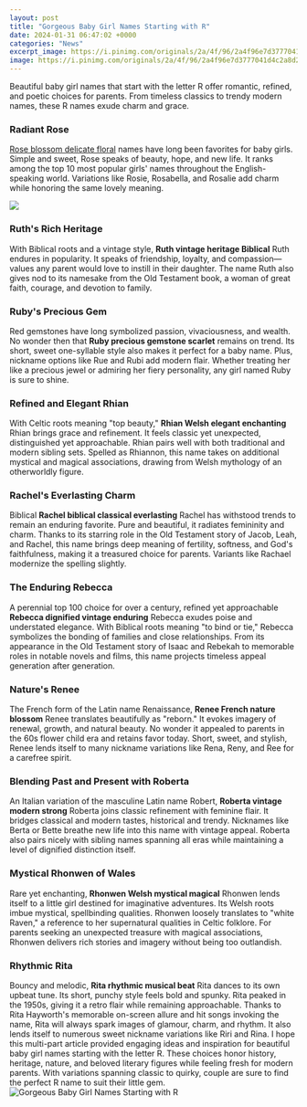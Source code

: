 ```yaml
---
layout: post
title: "Gorgeous Baby Girl Names Starting with R"
date: 2024-01-31 06:47:02 +0000
categories: "News"
excerpt_image: https://i.pinimg.com/originals/2a/4f/96/2a4f96e7d3777041d4c2a8d2a1363b51.jpg
image: https://i.pinimg.com/originals/2a/4f/96/2a4f96e7d3777041d4c2a8d2a1363b51.jpg
---
```


Beautiful baby girl names that start with the letter R offer romantic, refined, and poetic choices for parents. From timeless classics to trendy modern names, these R names exude charm and grace.
### Radiant Rose
[Rose blossom delicate floral](https://store.fi.io.vn/woman-cant-resist-her-shiba-inu-dog-lover-1) names have long been favorites for baby girls. Simple and sweet, Rose speaks of beauty, hope, and new life. It ranks among the top 10 most popular girls' names throughout the English-speaking world. Variations like Rosie, Rosabella, and Rosalie add charm while honoring the same lovely meaning. 

![](https://www.momswhothink.com/wp-content/uploads/MOST-POPULAR-Baby-Girl-Names-Starting-with-R-1.jpg)
### Ruth's Rich Heritage
With Biblical roots and a vintage style, **Ruth vintage heritage Biblical** Ruth endures in popularity. It speaks of friendship, loyalty, and compassion—values any parent would love to instill in their daughter. The name Ruth also gives nod to its namesake from the Old Testament book, a woman of great faith, courage, and devotion to family. 
### Ruby's Precious Gem 
Red gemstones have long symbolized passion, vivaciousness, and wealth. No wonder then that **Ruby precious gemstone scarlet** remains on trend. Its short, sweet one-syllable style also makes it perfect for a baby name. Plus, nickname options like Rue and Rubi add modern flair. Whether treating her like a precious jewel or admiring her fiery personality, any girl named Ruby is sure to shine.
### Refined and Elegant Rhian
With Celtic roots meaning "top beauty," **Rhian Welsh elegant enchanting** Rhian brings grace and refinement. It feels classic yet unexpected, distinguished yet approachable. Rhian pairs well with both traditional and modern sibling sets. Spelled as Rhiannon, this name takes on additional mystical and magical associations, drawing from Welsh mythology of an otherworldly figure.  
### Rachel's Everlasting Charm
Biblical **Rachel biblical classical everlasting** Rachel has withstood trends to remain an enduring favorite. Pure and beautiful, it radiates femininity and charm. Thanks to its starring role in the Old Testament story of Jacob, Leah, and Rachel, this name brings deep meaning of fertility, softness, and God's faithfulness, making it a treasured choice for parents. Variants like Rachael modernize the spelling slightly.
### The Enduring Rebecca
A perennial top 100 choice for over a century, refined yet approachable **Rebecca dignified vintage enduring** Rebecca exudes poise and understated elegance. With Biblical roots meaning "to bind or tie," Rebecca symbolizes the bonding of families and close relationships. From its appearance in the Old Testament story of Isaac and Rebekah to memorable roles in notable novels and films, this name projects timeless appeal generation after generation. 
### Nature's Renee 
The French form of the Latin name Renaissance, **Renee French nature blossom** Renee translates beautifully as "reborn." It evokes imagery of renewal, growth, and natural beauty. No wonder it appealed to parents in the 60s flower child era and retains favor today. Short, sweet, and stylish, Renee lends itself to many nickname variations like Rena, Reny, and Ree for a carefree spirit.
### Blending Past and Present with Roberta
An Italian variation of the masculine Latin name Robert, **Roberta vintage modern strong** Roberta joins classic refinement with feminine flair. It bridges classical and modern tastes, historical and trendy. Nicknames like Berta or Bette breathe new life into this name with vintage appeal. Roberta also pairs nicely with sibling names spanning all eras while maintaining a level of dignified distinction itself.
### Mystical Rhonwen of Wales 
Rare yet enchanting, **Rhonwen Welsh mystical magical** Rhonwen lends itself to a little girl destined for imaginative adventures. Its Welsh roots imbue mystical, spellbinding qualities. Rhonwen loosely translates to "white Raven," a reference to her supernatural qualities in Celtic folklore. For parents seeking an unexpected treasure with magical associations, Rhonwen delivers rich stories and imagery without being too outlandish.  
### Rhythmic Rita 
Bouncy and melodic, **Rita rhythmic musical beat** Rita dances to its own upbeat tune. Its short, punchy style feels bold and spunky. Rita peaked in the 1950s, giving it a retro flair while remaining approachable. Thanks to Rita Hayworth's memorable on-screen allure and hit songs invoking the name, Rita will always spark images of glamour, charm, and rhythm. It also lends itself to numerous sweet nickname variations like Riri and Rina.
I hope this multi-part article provided engaging ideas and inspiration for beautiful baby girl names starting with the letter R. These choices honor history, heritage, nature, and beloved literary figures while feeling fresh for modern parents. With variations spanning classic to quirky, couple are sure to find the perfect R name to suit their little gem.
![Gorgeous Baby Girl Names Starting with R](https://i.pinimg.com/originals/2a/4f/96/2a4f96e7d3777041d4c2a8d2a1363b51.jpg)